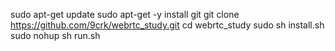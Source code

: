 sudo apt-get update
sudo apt-get -y install git
git clone https://github.com/9crk/webrtc_study.git
cd webrtc_study
sudo sh install.sh
sudo nohup sh run.sh


